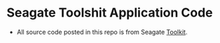 # Seagate Toolshit Application Code
- All source code posted in this repo is from Seagate [Toolkit](https://www.seagate.com/au/en/support/downloads/).
